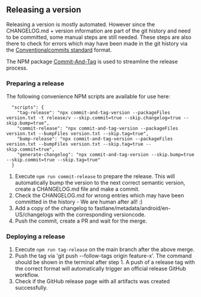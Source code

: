## Releasing a version

Releasing a version is mostly automated. However since the CHANGELOG.md + version information are part of the git history 
and need to be committed, some manual steps are still needed. These steps are also there to check for errors which may 
have been made in the git history via the [Conventionalcommits standard](https://www.conventionalcommits.org/en/v1.0.0/) format.

The NPM package [Commit-And-Tag](https://github.com/absolute-version/commit-and-tag-version) is used to streamline the release process.

### Preparing a release

The following convenience NPM scripts are available for use here:

```
  "scripts": {
    "tag-release": "npx commit-and-tag-version --packageFiles version.txt -t release/v --skip.commit=true --skip.changelog=true --skip.bump=true",
    "commit-release": "npx commit-and-tag-version --packageFiles version.txt --bumpFiles version.txt --skip.tag=true", 
    "bump-release": "npx commit-and-tag-version --packageFiles version.txt --bumpFiles version.txt --skip.tag=true --skip.commit=true",
    "generate-changelog": "npx commit-and-tag-version --skip.bump=true --skip.commit=true --skip.tag=true"
  }
```

1) Execute `npm run commit-release` to prepare the release. This will automatically bump the version to the next correct semantic version, create a CHANGELOG.md file and make a commit.
2) Check the CHANGELOG.md for wrong entries which may have been committed in the history - We are human after all! :)
3) Add a copy of the changelog to fastlane/metadata/android/en-US/changelogs with the corresponding versioncode. 
4) Push the commit, create a PR and wait for the merge. 

### Deploying a release

1) Execute `npm run tag-release` on the main branch after the above merge.
2) Push the tag via 'git push --follow-tags origin feature-x'. The command should be shown in the terminal after step 1. 
   A push of a release tag with the correct format will automatically trigger an official release GitHub workflow.
3) Check if the GitHub release page with all artifacts was created successfully.
